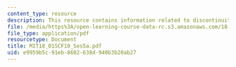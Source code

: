 ```yaml
---
content_type: resource
description: This resource contains information related to discontinuity.
file: /media/https%3A/open-learning-course-data-rc.s3.amazonaws.com/18-01sc-single-variable-calculus-fall-2010/e9959b5c91eb8602638d940b3b20ab27_MIT18_01SCF10_Ses5a.pdf
file_type: application/pdf
resourcetype: Document
title: MIT18_01SCF10_Ses5a.pdf
uid: e9959b5c-91eb-8602-638d-940b3b20ab27
---
```

